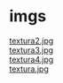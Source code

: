 # imgs 
<a href='https://gabrielryanft.github.io/learning/cursoemvideo/javascript/exercicios-cursoemvideo/homemmulher/imgs/textura2.jpg' target='_blank' rel='next'>textura2.jpg</a><br/>
<a href='https://gabrielryanft.github.io/learning/cursoemvideo/javascript/exercicios-cursoemvideo/homemmulher/imgs/textura3.jpg' target='_blank' rel='next'>textura3.jpg</a><br/>
<a href='https://gabrielryanft.github.io/learning/cursoemvideo/javascript/exercicios-cursoemvideo/homemmulher/imgs/textura4.jpg' target='_blank' rel='next'>textura4.jpg</a><br/>
<a href='https://gabrielryanft.github.io/learning/cursoemvideo/javascript/exercicios-cursoemvideo/homemmulher/imgs/textura.jpg' target='_blank' rel='next'>textura.jpg</a><br/>
